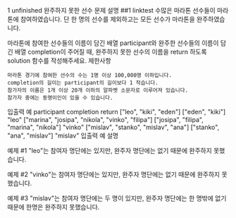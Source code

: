 1 unfinished
 완주하지 못한 선수 
 문제 설명
##1 linktest
수많은 마라톤 선수들이 마라톤에 참여하였습니다. 단 한 명의 선수를 제외하고는 모든 선수가 마라톤을 완주하였습니다.

마라톤에 참여한 선수들의 이름이 담긴 배열 participant와 완주한 선수들의 이름이 담긴 배열 completion이 주어질 때, 완주하지 못한 선수의 이름을 return 하도록 solution 함수를 작성해주세요.
제한사항

    마라톤 경기에 참여한 선수의 수는 1명 이상 100,000명 이하입니다.
    completion의 길이는 participant의 길이보다 1 작습니다.
    참가자의 이름은 1개 이상 20개 이하의 알파벳 소문자로 이루어져 있습니다.
    참가자 중에는 동명이인이 있을 수 있습니다.

입출력 예
participant 	completion 	return
["leo", "kiki", "eden"] 	["eden", "kiki"] 	"leo"
["marina", "josipa", "nikola", "vinko", "filipa"] 	["josipa", "filipa", "marina", "nikola"] 	"vinko"
["mislav", "stanko", "mislav", "ana"] 	["stanko", "ana", "mislav"] 	"mislav"
입출력 예 설명

예제 #1
"leo"는 참여자 명단에는 있지만, 완주자 명단에는 없기 때문에 완주하지 못했습니다.

예제 #2
"vinko"는 참여자 명단에는 있지만, 완주자 명단에는 없기 때문에 완주하지 못했습니다.

예제 #3
"mislav"는 참여자 명단에는 두 명이 있지만, 완주자 명단에는 한 명밖에 없기 때문에 한명은 완주하지 못했습니다.
